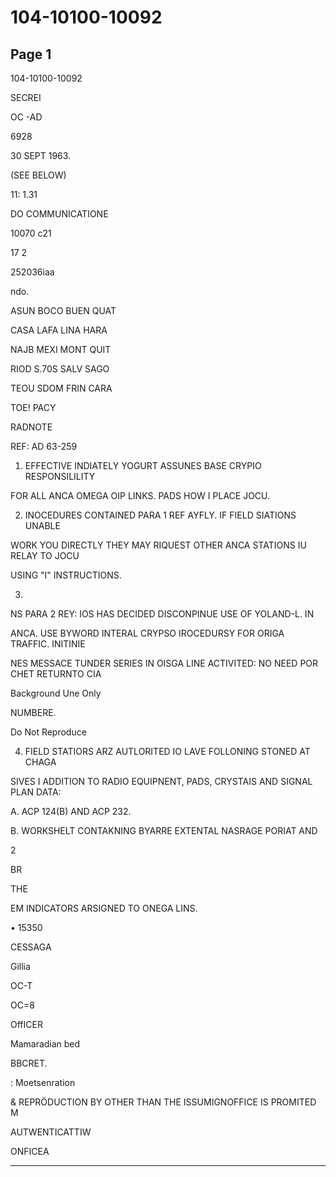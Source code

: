 # 104-10100-10092

## Page 1

104-10100-10092

SECREI

OC -AD

6928

30 SEPT 1963.

(SEE BELOW)

11: 1.31

DO COMMUNICATIONE

10070 c21

17 2

252036iaa

ndo.

ASUN BOCO BUEN QUAT

CASA LAFA LINA HARA

NAJB MEXI MONT QUIT

RIOD S.70S SALV SAGO

TEOU SDOM FRIN CARA

TOE! PACY

RADNOTE

REF: AD 63-259

1. EFFECTIVE INDIATELY YOGURT ASSUNES BASE CRYPIO RESPONSILILITY

FOR ALL ANCA OMEGA OIP LINKS. PADS HOW I PLACE JOCU.

2. INOCEDURES CONTAINED PARA 1 REF AYFLY. IF FIELD SIATIONS UNABLE

WORK YOU DIRECTLY THEY MAY RIQUEST OTHER ANCA STATIONS IU RELAY TO JOCU

USING "I" INSTRUCTIONS.

3.

NS PARA 2 REY: IOS HAS DECIDED DISCONPINUE USE OF YOLAND-L. IN

ANCA. USE BYWORD INTERAL CRYPSO IROCEDURSY FOR ORIGA TRAFFIC. INITINIE

NES MESSACE TUNDER SERIES IN OISGA LINE ACTIVITED: NO NEED POR CHET RETURNTO CIA

Background Une Only

NUMBERE.

Do Not Reproduce

4. FIELD STATIORS ARZ AUTLORITED IO LAVE FOLLONING STONED AT CHAGA

SIVES I ADDITION TO RADIO EQUIPNENT, PADS, CRYSTAIS AND SIGNAL PLAN DATA:

A. ACP 124(B) AND ACP 232.

B. WORKSHELT CONTAKNING BYARRE EXTENTAL NASRAGE PORIAT AND

2

BR

THE

EM INDICATORS ARSIGNED TO ONEGA LINS.

• 15350

CESSAGA

Gillia

OC-T

OC=8

OffICER

Mamaradian bed

BBCRET.

: Moetsenration

& REPRÖDUCTION BY OTHER THAN THE ISSUMIGNOFFICE IS PROMITED M

AUTWENTICATTIW

ONFICEA

---

